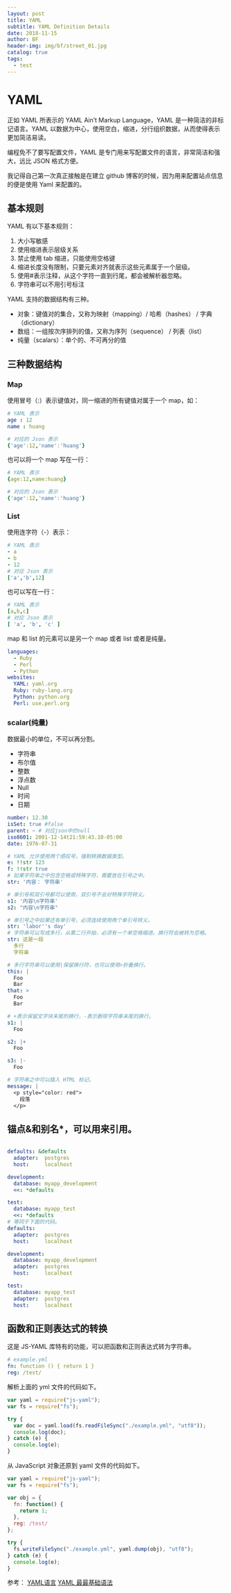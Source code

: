 ```yaml
---
layout: post
title: YAML
subtitle: YAML Definition Details
date: 2018-11-15
author: BF
header-img: img/bf/street_01.jpg
catalog: true
tags:
  - test
---
```


# YAML

正如 YAML 所表示的 YAML Ain’t Markup Language，YAML 是一种简洁的非标记语言。YAML 以数据为中心，使用空白，缩进，分行组织数据，从而使得表示更加简洁易读。

编程免不了要写配置文件，YAML 是专门用来写配置文件的语言，非常简洁和强大，远比 JSON 格式方便。

我记得自己第一次真正接触是在建立 github 博客的时候，因为用来配置站点信息的便是使用 Yaml 来配置的。

## 基本规则

YAML 有以下基本规则：

1. 大小写敏感
2. 使用缩进表示层级关系
3. 禁止使用 tab 缩进，只能使用空格键
4. 缩进长度没有限制，只要元素对齐就表示这些元素属于一个层级。
5. 使用#表示注释，从这个字符一直到行尾，都会被解析器忽略。
6. 字符串可以不用引号标注

YAML 支持的数据结构有三种。

- 对象：键值对的集合，又称为映射（mapping）/ 哈希（hashes） / 字典（dictionary）
- 数组：一组按次序排列的值，又称为序列（sequence） / 列表（list）
- 纯量（scalars）：单个的、不可再分的值

## 三种数据结构

### Map

使用冒号（:）表示键值对，同一缩进的所有键值对属于一个 map，如：

```yaml
# YAML 表示
age : 12
name : huang

# 对应的 Json 表示
{'age':12,'name':'huang'}
```

也可以将一个 map 写在一行：

```yaml
# YAML 表示
{age:12,name:huang}

# 对应的 Json 表示
{'age':12,'name':'huang'}
```

### List

使用连字符（-）表示：

```yaml
# YAML 表示
- a
- b
- 12
# 对应 Json 表示
['a','b',12]
```

也可以写在一行：

```yaml
# YAML 表示
[a,b,c]
# 对应 Json 表示
[ 'a', 'b', 'c' ]
```

map 和 list 的元素可以是另一个 map 或者 list 或者是纯量。

```yaml
languages:
  - Ruby
  - Perl
  - Python
websites:
  YAML: yaml.org
  Ruby: ruby-lang.org
  Python: python.org
  Perl: use.perl.org
```

### scalar(纯量)

数据最小的单位，不可以再分割。

- 字符串
- 布尔值
- 整数
- 浮点数
- Null
- 时间
- 日期

```yaml
number: 12.30
isSet: true #false
parent: ~ # 对应json中的null
iso8601: 2001-12-14t21:59:43.10-05:00
date: 1976-07-31

# YAML 允许使用两个感叹号，强制转换数据类型。
e: !!str 123
f: !!str true
# 如果字符串之中包含空格或特殊字符，需要放在引号之中。
str: '内容： 字符串'

# 单引号和双引号都可以使用，双引号不会对特殊字符转义。
s1: '内容\n字符串'
s2: "内容\n字符串"

# 单引号之中如果还有单引号，必须连续使用两个单引号转义。
str: 'labor''s day'
# 字符串可以写成多行，从第二行开始，必须有一个单空格缩进。换行符会被转为空格。
str: 这是一段
  多行
  字符串

# 多行字符串可以使用|保留换行符，也可以使用>折叠换行。
this: |
  Foo
  Bar
that: >
  Foo
  Bar

# +表示保留文字块末尾的换行，-表示删除字符串末尾的换行。
s1: |
  Foo

s2: |+
  Foo

s3: |-
  Foo

# 字符串之中可以插入 HTML 标记。
message: |
  <p style="color: red">
    段落
  </p>
```

## 锚点&和别名\*，可以用来引用。

```yaml

defaults: &defaults
  adapter:  postgres
  host:     localhost

development:
  database: myapp_development
  <<: *defaults

test:
  database: myapp_test
  <<: *defaults
# 等同于下面的代码。
defaults:
  adapter:  postgres
  host:     localhost

development:
  database: myapp_development
  adapter:  postgres
  host:     localhost

test:
  database: myapp_test
  adapter:  postgres
  host:     localhost
```

## 函数和正则表达式的转换

这是 JS-YAML 库特有的功能，可以把函数和正则表达式转为字符串。

```yaml
# example.yml
fn: function () { return 1 }
reg: /test/
```

解析上面的 yml 文件的代码如下。

```javascript
var yaml = require("js-yaml");
var fs = require("fs");

try {
  var doc = yaml.load(fs.readFileSync("./example.yml", "utf8"));
  console.log(doc);
} catch (e) {
  console.log(e);
}
```

从 JavaScript 对象还原到 yaml 文件的代码如下。

```javascript
var yaml = require("js-yaml");
var fs = require("fs");

var obj = {
  fn: function() {
    return 1;
  },
  reg: /test/
};

try {
  fs.writeFileSync("./example.yml", yaml.dump(obj), "utf8");
} catch (e) {
  console.log(e);
}
```

参考：
[YAML语言](https://blog.csdn.net/u014788227/article/details/52868997)
[YAML 最最基础语法](https://blog.csdn.net/vincent_hbl/article/details/75411243)
